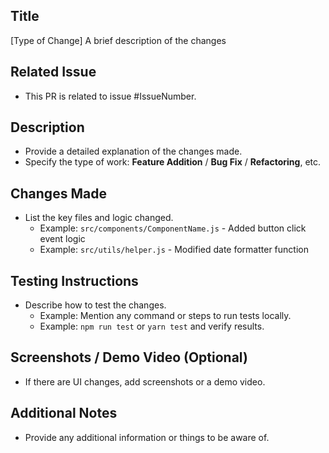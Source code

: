 ## Title
[Type of Change] A brief description of the changes

## Related Issue
- This PR is related to issue #IssueNumber.

## Description
- Provide a detailed explanation of the changes made.
- Specify the type of work: **Feature Addition** / **Bug Fix** / **Refactoring**, etc.

## Changes Made
- List the key files and logic changed.
  - Example: `src/components/ComponentName.js` - Added button click event logic
  - Example: `src/utils/helper.js` - Modified date formatter function

## Testing Instructions
- Describe how to test the changes.
  - Example: Mention any command or steps to run tests locally.
  - Example: `npm run test` or `yarn test` and verify results.

## Screenshots / Demo Video (Optional)
- If there are UI changes, add screenshots or a demo video.

## Additional Notes
- Provide any additional information or things to be aware of.
